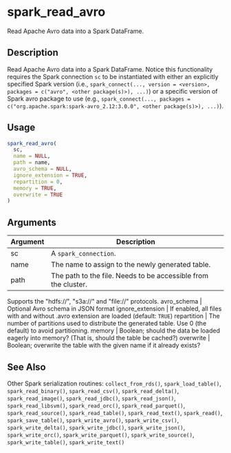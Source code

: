 # spark_read_avro


Read Apache Avro data into a Spark DataFrame.




## Description

Read Apache Avro data into a Spark DataFrame.
Notice this functionality requires the Spark connection ``sc`` to be instantiated with either
an explicitly specified Spark version (i.e.,
``spark_connect(..., version = <version>, packages = c("avro", <other package(s)>), ...)``)
or a specific version of Spark avro package to use (e.g.,
``spark_connect(..., packages = c("org.apache.spark:spark-avro_2.12:3.0.0", <other package(s)>), ...)``).





## Usage
```r
spark_read_avro(
  sc,
  name = NULL,
  path = name,
  avro_schema = NULL,
  ignore_extension = TRUE,
  repartition = 0,
  memory = TRUE,
  overwrite = TRUE
)
```




## Arguments


Argument      |Description
------------- |----------------
sc | A ``spark_connection``.
name | The name to assign to the newly generated table.
path | The path to the file. Needs to be accessible from the cluster.
Supports the "hdfs://", "s3a://" and "file://" protocols.
avro_schema | Optional Avro schema in JSON format
ignore_extension | If enabled, all files with and without .avro extension
are loaded (default: ``TRUE``)
repartition | The number of partitions used to distribute the
generated table. Use 0 (the default) to avoid partitioning.
memory | Boolean; should the data be loaded eagerly into memory? (That
is, should the table be cached?)
overwrite | Boolean; overwrite the table with the given name if it
already exists?







## See Also

Other Spark serialization routines: 
`collect_from_rds()`,
`spark_load_table()`,
`spark_read_binary()`,
`spark_read_csv()`,
`spark_read_delta()`,
`spark_read_image()`,
`spark_read_jdbc()`,
`spark_read_json()`,
`spark_read_libsvm()`,
`spark_read_orc()`,
`spark_read_parquet()`,
`spark_read_source()`,
`spark_read_table()`,
`spark_read_text()`,
`spark_read()`,
`spark_save_table()`,
`spark_write_avro()`,
`spark_write_csv()`,
`spark_write_delta()`,
`spark_write_jdbc()`,
`spark_write_json()`,
`spark_write_orc()`,
`spark_write_parquet()`,
`spark_write_source()`,
`spark_write_table()`,
`spark_write_text()`



